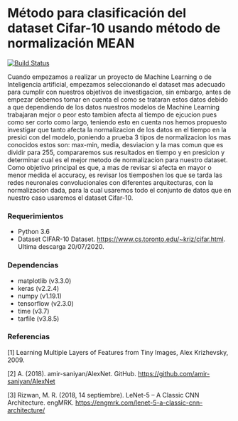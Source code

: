 # Método para clasificación del dataset Cifar-10 usando método de normalización MEAN
[![Build Status](https://travis-ci.org/joemccann/dillinger.svg?branch=master)](https://travis-ci.org/joemccann/dillinger)

Cuando empezamos a realizar un proyecto de Machine Learning o de Inteligencia artificial, empezamos seleccionando el dataset mas adecuado para cumplir con nuestros objetivos de investigacion, sin embargo, antes de empezar debemos tomar en cuenta el como se trataran estos datos debido a que dependiendo de los datos nuestros modelos de Machine Learning trabajaran mejor o peor esto tambien afecta al tiempo de ejcucion pues como ser corto como largo, teniendo esto en cuenta nos hemos propuesto investigar que tanto afecta la normalizacion de los datos en el tiempo en la presici con del modelo, poniendo a prueba 3 tipos de normalizacion los mas conocidos estos son: max-min, media, desviacion y la mas comun que es dividir para 255, compararemos sus resultados en tiempo y en presicion y determinar cual es el mejor metodo
de normalizacion para nuestro dataset. 
Como objetivo principal es que, a mas de revisar si afecta en mayor o menor medida el accuracy, es revisar los tiemposhen los que se tarda las redes neuronales convolucionales con diferentes arquitecturas, con la normalizacion dada, para la cual usaremos todo el conjunto de datos que en nuestro caso usaremos el dataset Cifar-10.

### Requerimientos
 - Python 3.6
 - Dataset CIFAR-10 Dataset. https://www.cs.toronto.edu/~kriz/cifar.html. Ultima descarga 20/07/2020.
### Dependencias                                                                              
- matplotlib (v3.3.0)
- keras (v2.2.4)
- numpy (v1.19.1)    
- tensorflow (v2.3.0)
- time (v3.7)
- tarfile (v3.8.5)
### Referencias  
[1] Learning Multiple Layers of Features from Tiny Images, Alex Krizhevsky, 2009.

[2] A. (2018). amir-saniyan/AlexNet. GitHub. https://github.com/amir-saniyan/AlexNet

[3] Rizwan, M. R. (2018, 14 septiembre). LeNet-5 – A Classic CNN Architecture. engMRK. https://engmrk.com/lenet-5-a-classic-cnn-architecture/
